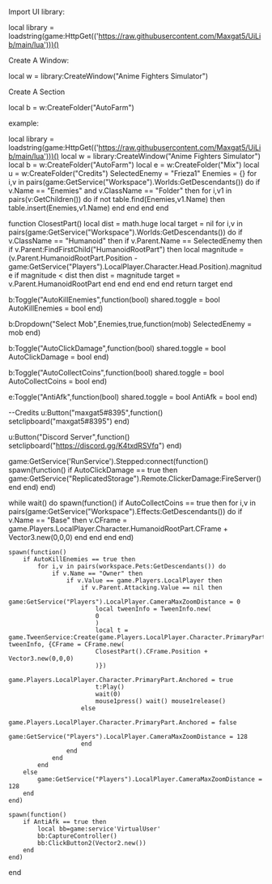 Import UI library:

local library = loadstring(game:HttpGet(('https://raw.githubusercontent.com/Maxgat5/UiLib/main/lua')))()

Create A Window:

local w = library:CreateWindow("Anime Fighters Simulator")

Create A Section

local b = w:CreateFolder("AutoFarm")


example:

local library = loadstring(game:HttpGet(('https://raw.githubusercontent.com/Maxgat5/UiLib/main/lua')))()
local w = library:CreateWindow("Anime Fighters Simulator")
local b = w:CreateFolder("AutoFarm")
local e = w:CreateFolder("Mix")
local u = w:CreateFolder("Credits")
SelectedEnemy = "Frieza1"
Enemies = {}
for i,v in pairs(game:GetService("Workspace").Worlds:GetDescendants()) do
    if v.Name == "Enemies" and v.ClassName == "Folder" then
        for i,v1 in pairs(v:GetChildren()) do
            if not table.find(Enemies,v1.Name) then
                table.insert(Enemies,v1.Name)
            end
        end
    end
end

function ClosestPart()
    local dist = math.huge
    local target = nil
    for i,v in pairs(game:GetService("Workspace").Worlds:GetDescendants()) do
        if v.ClassName == "Humanoid" then
            if v.Parent.Name == SelectedEnemy then
                if v.Parent:FindFirstChild("HumanoidRootPart") then
                    local magnitude = (v.Parent.HumanoidRootPart.Position - game:GetService("Players").LocalPlayer.Character.Head.Position).magnitude
                    if magnitude < dist then
                        dist = magnitude
                        target = v.Parent.HumanoidRootPart
                    end
                end
            end
        end
    end
    return target
end

b:Toggle("AutoKillEnemies",function(bool)
    shared.toggle = bool
    AutoKillEnemies = bool
end)

b:Dropdown("Select Mob",Enemies,true,function(mob)
    SelectedEnemy = mob
end)

b:Toggle("AutoClickDamage",function(bool)
    shared.toggle = bool
    AutoClickDamage = bool
end)

b:Toggle("AutoCollectCoins",function(bool)
    shared.toggle = bool
    AutoCollectCoins = bool
end)

e:Toggle("AntiAfk",function(bool)
    shared.toggle = bool
    AntiAfk = bool
end)

--Credits
u:Button("maxgat5#8395",function()
    setclipboard("maxgat5#8395")
end)
 
u:Button("Discord Server",function()
    setclipboard("https://discord.gg/K4txdRSVfq")
end)

game:GetService('RunService').Stepped:connect(function()
    spawn(function()
        if AutoClickDamage == true then
            game:GetService("ReplicatedStorage").Remote.ClickerDamage:FireServer()
        end
    end)
end)

while wait() do
    spawn(function()
        if AutoCollectCoins == true then
            for i,v in pairs(game:GetService("Workspace").Effects:GetDescendants()) do
                if v.Name == "Base" then
                    v.CFrame = game.Players.LocalPlayer.Character.HumanoidRootPart.CFrame + Vector3.new(0,0,0)
                end
            end
        end
    end)
    
    spawn(function()
        if AutoKillEnemies == true then
            for i,v in pairs(workspace.Pets:GetDescendants()) do
                if v.Name == "Owner" then
                    if v.Value == game.Players.LocalPlayer then
                        if v.Parent.Attacking.Value == nil then
                            game:GetService("Players").LocalPlayer.CameraMaxZoomDistance = 0
                            local tweenInfo = TweenInfo.new(
                            0
                            )
                            local t = game.TweenService:Create(game.Players.LocalPlayer.Character.PrimaryPart, tweenInfo, {CFrame = CFrame.new(
                            ClosestPart().CFrame.Position + Vector3.new(0,0,0)
                            )})
                            game.Players.LocalPlayer.Character.PrimaryPart.Anchored = true 
                            t:Play()
                            wait(0)
                            mouse1press() wait() mouse1release()
                        else
                            game.Players.LocalPlayer.Character.PrimaryPart.Anchored = false
                            game:GetService("Players").LocalPlayer.CameraMaxZoomDistance = 128
                        end
                    end
                end
            end
        else
            game:GetService("Players").LocalPlayer.CameraMaxZoomDistance = 128
        end
    end)
    
    spawn(function()
        if AntiAfk == true then
            local bb=game:service'VirtualUser'
            bb:CaptureController()
            bb:ClickButton2(Vector2.new())
        end
    end)
end
